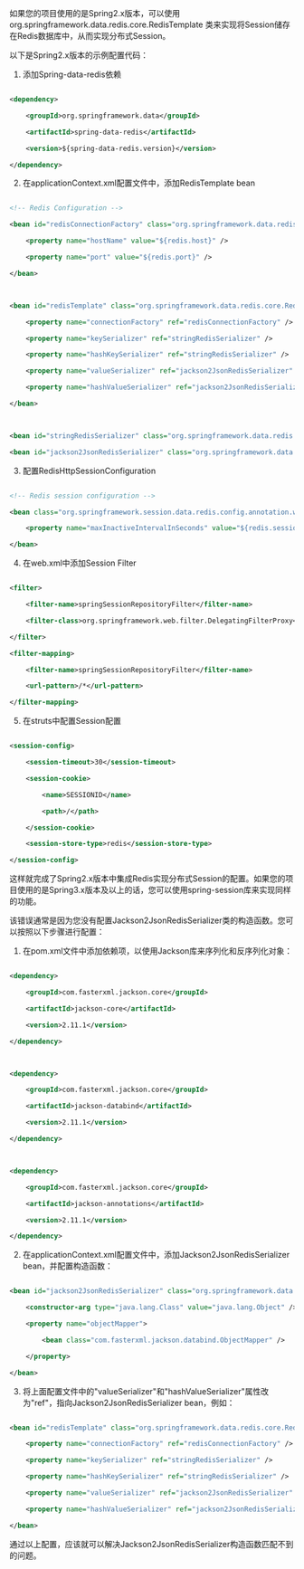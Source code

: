 如果您的项目使用的是Spring2.x版本，可以使用 org.springframework.data.redis.core.RedisTemplate 类来实现将Session储存在Redis数据库中，从而实现分布式Session。



以下是Spring2.x版本的示例配置代码：



1. 添加Spring-data-redis依赖



```xml

<dependency>

    <groupId>org.springframework.data</groupId>

    <artifactId>spring-data-redis</artifactId>

    <version>${spring-data-redis.version}</version>

</dependency>

```



2. 在applicationContext.xml配置文件中，添加RedisTemplate bean



```xml

<!-- Redis Configuration -->

<bean id="redisConnectionFactory" class="org.springframework.data.redis.connection.jedis.JedisConnectionFactory">

    <property name="hostName" value="${redis.host}" />

    <property name="port" value="${redis.port}" />

</bean>



<bean id="redisTemplate" class="org.springframework.data.redis.core.RedisTemplate">

    <property name="connectionFactory" ref="redisConnectionFactory" />

    <property name="keySerializer" ref="stringRedisSerializer" />

    <property name="hashKeySerializer" ref="stringRedisSerializer" />

    <property name="valueSerializer" ref="jackson2JsonRedisSerializer" />

    <property name="hashValueSerializer" ref="jackson2JsonRedisSerializer" />

</bean>



<bean id="stringRedisSerializer" class="org.springframework.data.redis.serializer.StringRedisSerializer" />

<bean id="jackson2JsonRedisSerializer" class="org.springframework.data.redis.serializer.Jackson2JsonRedisSerializer" />

```



3. 配置RedisHttpSessionConfiguration



```xml

<!-- Redis session configuration -->

<bean class="org.springframework.session.data.redis.config.annotation.web.http.RedisHttpSessionConfiguration">

    <property name="maxInactiveIntervalInSeconds" value="${redis.session.timeout}" />

</bean>

```



4. 在web.xml中添加Session Filter



```xml

<filter>

    <filter-name>springSessionRepositoryFilter</filter-name>

    <filter-class>org.springframework.web.filter.DelegatingFilterProxy</filter-class>

</filter>

<filter-mapping>

    <filter-name>springSessionRepositoryFilter</filter-name>

    <url-pattern>/*</url-pattern>

</filter-mapping>

```



5. 在struts中配置Session配置



```xml

<session-config>

    <session-timeout>30</session-timeout>

    <session-cookie>

        <name>SESSIONID</name>

        <path>/</path>

    </session-cookie>

    <session-store-type>redis</session-store-type>

</session-config>

```



这样就完成了Spring2.x版本中集成Redis实现分布式Session的配置。如果您的项目使用的是Spring3.x版本及以上的话，您可以使用spring-session库来实现同样的功能。



























该错误通常是因为您没有配置Jackson2JsonRedisSerializer类的构造函数。您可以按照以下步骤进行配置：



1. 在pom.xml文件中添加依赖项，以使用Jackson库来序列化和反序列化对象：



```xml

<dependency>

    <groupId>com.fasterxml.jackson.core</groupId>

    <artifactId>jackson-core</artifactId>

    <version>2.11.1</version>

</dependency>



<dependency>

    <groupId>com.fasterxml.jackson.core</groupId>

    <artifactId>jackson-databind</artifactId>

    <version>2.11.1</version>

</dependency>



<dependency>

    <groupId>com.fasterxml.jackson.core</groupId>

    <artifactId>jackson-annotations</artifactId>

    <version>2.11.1</version>

</dependency>

```



2. 在applicationContext.xml配置文件中，添加Jackson2JsonRedisSerializer bean，并配置构造函数：



```xml

<bean id="jackson2JsonRedisSerializer" class="org.springframework.data.redis.serializer.Jackson2JsonRedisSerializer">

    <constructor-arg type="java.lang.Class" value="java.lang.Object" />

    <property name="objectMapper">

        <bean class="com.fasterxml.jackson.databind.ObjectMapper" />

    </property>

</bean>

```



3. 将上面配置文件中的"valueSerializer"和"hashValueSerializer"属性改为"ref"，指向Jackson2JsonRedisSerializer bean，例如：



```xml

<bean id="redisTemplate" class="org.springframework.data.redis.core.RedisTemplate">

    <property name="connectionFactory" ref="redisConnectionFactory" />

    <property name="keySerializer" ref="stringRedisSerializer" />

    <property name="hashKeySerializer" ref="stringRedisSerializer" />

    <property name="valueSerializer" ref="jackson2JsonRedisSerializer" />

    <property name="hashValueSerializer" ref="jackson2JsonRedisSerializer" />

</bean>

```



通过以上配置，应该就可以解决Jackson2JsonRedisSerializer构造函数匹配不到的问题。